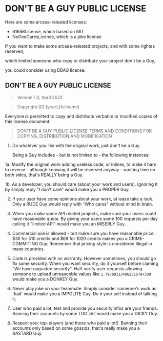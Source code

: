 # DON'T BE A GUY PUBLIC LICENSE

Here are some arcaea-releated licenses:

- 616SBLicense, which based on MIT
- NoOneCaresLicense, which is a joke license

If you want to make some arcaea-releated projects, and with some rightes reserved,

which limited someone who copy or distribute your project don't be a Guy,

you could consider using DBAG license.

## DON'T BE A GUY PUBLIC LICENSE

> Version 1.0, April 2022

> Copyright (C) [year] [fullname]
 
 Everyone is permitted to copy and distribute verbatim or modified copies of this license document.

> DON'T BE A GUY PUBLIC LICENSE
> TERMS AND CONDITIONS FOR COPYING, DISTRIBUTION AND MODIFICATION

 1. Do whatever you like with the original work, just don't be a Guy.

     Being a Guy includes - but is not limited to - the following instances:

   1a. Modify the original work adding useless code, or inlines, to make it hard to reverse -
   although knowing it will be reversed anyway - wasting time on both sides, that's REALLY being a Guy.
   
   1b. As a developer, you should care (about your work and users). 
   Ignoring it by simply reply "I don't care" would make you a PROPER Guy.

 2. If your user have some opinions about your work, at lease take a look. 
 Only a RUDE Guy would reply with "Who cares" without mind in brain.

 3. When you make some API related projects, make sure your users could have reasonable quota.
 By giving your users some 100 requests per day calling it "limited API" would make you an MISERLY Guy.

 3. Commercial use is allowed - but make sure you have reasonable price. $30 for 510 credits and $68 for 1020 credits
 makes you a CRIME-COMMITING Guy. Remember that pricing style is considered illegal in many countries.

 4. Code is provided with no warranty. However sometimes, you should go fix some security.
 When you want security, do it yourself before claming "We have upgraded security".
 Half-verify user requests allowing someone to upload unreasonble values like `1.7976931348623157e+308`
 would make you a DONKEY Guy.
 
 5. Never play joke on your teammate. Simply consider someone's work as 'bad' would make you
 a IMPOLITE Guy. Do it your self instead of talking it.
 
 6. User who paid a lot, test and provide you security infos are your friends. 
 Banning their accounts by some TOC shit would make you a DICKY Guy.

 7. Respect your top-players (and those who paid a lot!). Banning their accounts only based on
 some gossips, that's really make you a BASTARD Guy.



